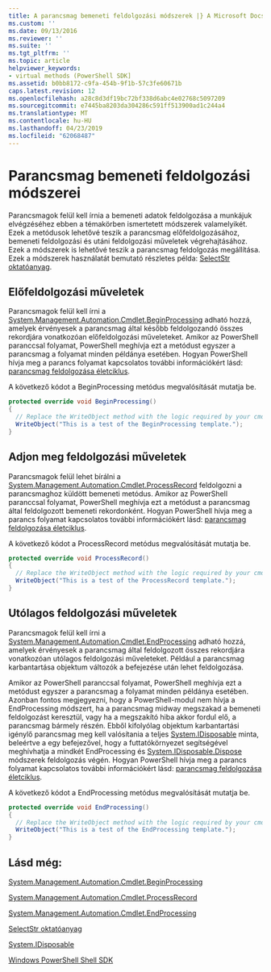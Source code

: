 ```yaml
---
title: A parancsmag bemeneti feldolgozási módszerek |} A Microsoft Docs
ms.custom: ''
ms.date: 09/13/2016
ms.reviewer: ''
ms.suite: ''
ms.tgt_pltfrm: ''
ms.topic: article
helpviewer_keywords:
- virtual methods (PowerShell SDK]
ms.assetid: b0bb8172-c9fa-454b-9f1b-57c3fe60671b
caps.latest.revision: 12
ms.openlocfilehash: a28c8d3df19bc72bf338d6abc4e02768c5097209
ms.sourcegitcommit: e7445ba8203da304286c591ff513900ad1c244a4
ms.translationtype: MT
ms.contentlocale: hu-HU
ms.lasthandoff: 04/23/2019
ms.locfileid: "62068487"
---
```

# <a name="cmdlet-input-processing-methods"></a>Parancsmag bemeneti feldolgozási módszerei

Parancsmagok felül kell írnia a bemeneti adatok feldolgozása a munkájuk elvégzéséhez ebben a témakörben ismertetett módszerek valamelyikét.
Ezek a metódusok lehetővé teszik a parancsmag előfeldolgozásához, bemeneti feldolgozási és utáni feldolgozási műveletek végrehajtásához.
Ezek a módszerek is lehetővé teszik a parancsmag feldolgozás megállítása.
Ezek a módszerek használatát bemutató részletes példa: [SelectStr oktatóanyag](selectstr-tutorial.md).

## <a name="pre-processing-operations"></a>Előfeldolgozási műveletek

Parancsmagok felül kell írni a [System.Management.Automation.Cmdlet.BeginProcessing](/dotnet/api/System.Management.Automation.Cmdlet.BeginProcessing) adható hozzá, amelyek érvényesek a parancsmag által később feldolgozandó összes rekordjára vonatkozóan előfeldolgozási műveleteket.
Amikor az PowerShell paranccsal folyamat, PowerShell meghívja ezt a metódust egyszer a parancsmag a folyamat minden példánya esetében.
Hogyan PowerShell hívja meg a parancs folyamat kapcsolatos további információkért lásd: [parancsmag feldolgozása életciklus](/previous-versions/ms714429(v=vs.85)).

A következő kódot a BeginProcessing metódus megvalósítását mutatja be.

```csharp
protected override void BeginProcessing()
{
  // Replace the WriteObject method with the logic required by your cmdlet.
  WriteObject("This is a test of the BeginProcessing template.");
}
```

## <a name="input-processing-operations"></a>Adjon meg feldolgozási műveletek

Parancsmagok felül lehet bírálni a [System.Management.Automation.Cmdlet.ProcessRecord](/dotnet/api/System.Management.Automation.Cmdlet.ProcessRecord) feldolgozni a parancsmaghoz küldött bemeneti metódus.
Amikor az PowerShell paranccsal folyamat, PowerShell meghívja ezt a metódust a parancsmag által feldolgozott bemeneti rekordonként.
Hogyan PowerShell hívja meg a parancs folyamat kapcsolatos további információkért lásd: [parancsmag feldolgozása életciklus](/previous-versions/ms714429(v=vs.85)).

A következő kódot a ProcessRecord metódus megvalósítását mutatja be.

```csharp
protected override void ProcessRecord()
{
  // Replace the WriteObject method with the logic required by your cmdlet.
  WriteObject("This is a test of the ProcessRecord template.");
}
```

## <a name="post-processing-operations"></a>Utólagos feldolgozási műveletek

Parancsmagok felül kell írni a [System.Management.Automation.Cmdlet.EndProcessing](/dotnet/api/System.Management.Automation.Cmdlet.EndProcessing) adható hozzá, amelyek érvényesek a parancsmag által feldolgozott összes rekordjára vonatkozóan utólagos feldolgozási műveleteket.
Például a parancsmag karbantartása objektum változók a befejezése után lehet feldolgozása.

Amikor az PowerShell paranccsal folyamat, PowerShell meghívja ezt a metódust egyszer a parancsmag a folyamat minden példánya esetében.
Azonban fontos megjegyezni, hogy a PowerShell-modul nem hívja a EndProcessing módszert, ha a parancsmag midway megszakad a bemeneti feldolgozást keresztül, vagy ha a megszakító hiba akkor fordul elő, a parancsmag bármely részén.
Ebből kifolyólag objektum karbantartási igénylő parancsmag meg kell valósítania a teljes [System.IDisposable](/dotnet/api/System.IDisposable) minta, beleértve a egy befejezővel, hogy a futtatókörnyezet segítségével meghívhatja a mindkét EndProcessing és [ System.IDisposable.Dispose](/dotnet/api/System.IDisposable.Dispose) módszerek feldolgozás végén.
Hogyan PowerShell hívja meg a parancs folyamat kapcsolatos további információkért lásd: [parancsmag feldolgozása életciklus](/previous-versions/ms714429(v=vs.85)).

A következő kódot a EndProcessing metódus megvalósítását mutatja be.

```csharp
protected override void EndProcessing()
{
  // Replace the WriteObject method with the logic required by your cmdlet.
  WriteObject("This is a test of the EndProcessing template.");
}
```

## <a name="see-also"></a>Lásd még:

[System.Management.Automation.Cmdlet.BeginProcessing](/dotnet/api/System.Management.Automation.Cmdlet.BeginProcessing)

[System.Management.Automation.Cmdlet.ProcessRecord](/dotnet/api/System.Management.Automation.Cmdlet.ProcessRecord)

[System.Management.Automation.Cmdlet.EndProcessing](/dotnet/api/System.Management.Automation.Cmdlet.EndProcessing)

[SelectStr oktatóanyag](selectstr-tutorial.md)

[System.IDisposable](/dotnet/api/System.IDisposable)

[Windows PowerShell Shell SDK](../windows-powershell-reference.md)
